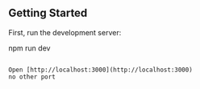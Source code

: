 

## Getting Started

First, run the development server:

npm run dev
```

Open [http://localhost:3000](http://localhost:3000) 
no other port


